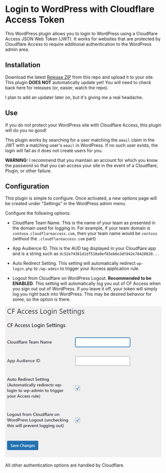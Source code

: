 # Login to WordPress with Cloudflare Access Token

This WordPress plugin allows you to login to WordPress using a Cloudflare Access JSON Web Token (JWT). It works for websites that are protected by Cloudflare Access to require additional authentication to the WordPress admin area.

## Installation
Download the latest [Release ZIP](https://github.com/domkirby/CF-Access-Login/releases) from this repo and upload it to your site. This plugin **DOES NOT** automatically update yet! You will need to check back here for releases (or, easier, watch the repo).

I plan to add an updater later on, but it's giving me a real headache.

## Use
If you do not protect your WordPress site with Cloudflare Access, this plugin will do you no good!

This plugin works by searching for a user matching the ``email`` claim in the JWT with a matching user's ``email`` in WordPress. If no such user exists, the login will fail as it does not create users for you.

**WARNING:** I recommend that you maintain an account for which you know the password so that you can access your site in the event of a Cloudflare, Plugin, or other failure.

## Configuration
This plugin is simple to configure. Once activated, a new options page will be created under "Settings" in the WordPress admin menu.

Configure the following options:

- Cloudflare Team Name. This is the name of your team as presented in the domain used for logging in. For example, if your team domain is ``contoso.cloudflareaccess.com``, then your team name would be ``contoso`` (without the ``.cloudflareaccess.com`` part)

- App Audience ID. This is the AUD tag displayed in your Cloudflare app and is a string such as ``dc52e74361d1df510a0ef83eb6e3dfd42e78420820...``

- Auto Redirect Setting. This setting will automatically redirect ``wp-login.php`` to ``/wp-admin`` to trigger your Access application rule.

- Logout from Cloudflare on WordPress Logout. **Recommended to be ENABLED**. This setting will automatically log you out of CF Access when you sign out out of WordPress. If you leave it off, your token will simply log you right back into WordPress. This may be desired behavior for some, so the option is there.

![The settings screen](settings.png)

All other authentication options are handled by Cloudflare.